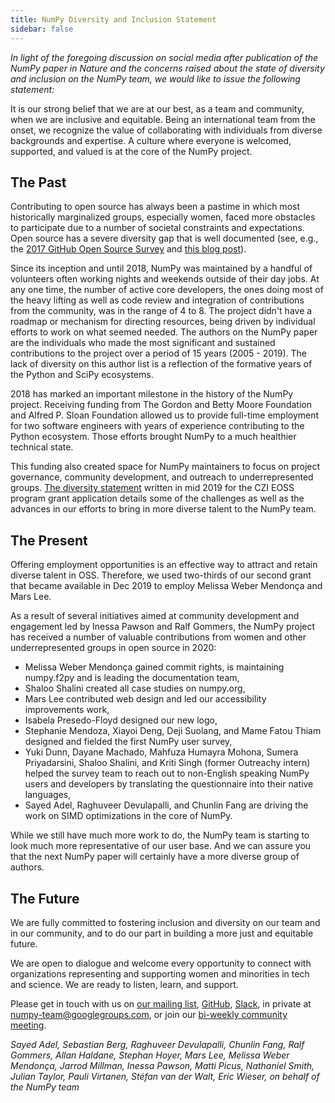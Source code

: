 ```yaml
---
title: NumPy Diversity and Inclusion Statement
sidebar: false
---
```



_In light of the foregoing discussion on social media after publication of the
NumPy paper in Nature and the concerns raised about the state of diversity and
inclusion on the NumPy team, we would like to issue the following statement:_


It is our strong belief that we are at our best, as a team and community, when
we are inclusive and equitable. Being an international team from the onset, we
recognize the value of collaborating with individuals from diverse backgrounds
and expertise. A culture where everyone is welcomed, supported, and valued is
at the core of the NumPy project.

## The Past

Contributing to open source has always been a pastime in which most
historically marginalized groups, especially women, faced more obstacles to
participate due to a number of societal constraints and expectations.
Open source has a severe diversity gap that is well documented (see, e.g., the
[2017 GitHub Open Source Survey](https://opensourcesurvey.org/2017/) and
[this blog post](https://medium.com/tech-diversity-files/if-you-think-women-in-tech-is-just-a-pipeline-problem-you-haven-t-been-paying-attention-cb7a2073b996)).

Since its inception and until 2018, NumPy was maintained by a handful of
volunteers often working nights and weekends outside of their day jobs. At any
one time, the number of active core developers, the ones doing most of the
heavy lifting as well as code review and integration of contributions from the
community, was in the range of 4 to 8. The project didn't have a roadmap or
mechanism for directing resources, being driven by individual efforts to work
on what seemed needed. The authors on the NumPy paper are the individuals who
made the most significant and sustained contributions to the project over a
period of 15 years (2005 - 2019). The lack of diversity on this author list is
a reflection of the formative years of the Python and SciPy ecosystems.

2018 has marked an important milestone in the history of the NumPy project.
Receiving funding from The Gordon and Betty Moore Foundation and Alfred P.
Sloan Foundation allowed us to provide full-time employment for two software
engineers with years of experience contributing to the Python ecosystem. Those
efforts brought NumPy to a much healthier technical state.

This funding also created space for NumPy maintainers to focus on project
governance, community development, and outreach to underrepresented groups.
[The diversity statement](https://figshare.com/articles/online_resource/Diversity_and_Inclusion_Statement_NumPy_for_Chan_Zuckerberg_Initiative_EOSS_2019_round_1/12980852)
written in mid 2019 for the CZI EOSS program grant application details some of
the challenges as well as the advances in our efforts to bring in more diverse
talent to the NumPy team.

## The Present

Offering employment opportunities is an effective way to attract and retain
diverse talent in OSS. Therefore, we used two-thirds of our second grant that
became available in Dec 2019 to employ Melissa Weber Mendonça and Mars Lee.

As a result of several initiatives aimed at community development and
engagement led by Inessa Pawson and Ralf Gommers, the NumPy project has
received a number of valuable contributions from women and other
underrepresented groups in open source in 2020:

- Melissa Weber Mendonça gained commit rights, is maintaining numpy.f2py and is
  leading the documentation team,
- Shaloo Shalini created all case studies on numpy.org,
- Mars Lee contributed web design and led our accessibility improvements work,
- Isabela Presedo-Floyd designed our new logo,
- Stephanie Mendoza, Xiayoi Deng, Deji Suolang, and Mame Fatou Thiam
  designed and fielded the first NumPy user survey,
- Yuki Dunn, Dayane Machado, Mahfuza Humayra Mohona, Sumera Priyadarsini,
  Shaloo Shalini, and Kriti Singh (former Outreachy intern) helped the
  survey team to reach out to non-English speaking NumPy users and developers
  by translating the questionnaire into their native languages,
- Sayed Adel, Raghuveer Devulapalli, and Chunlin Fang are driving the work on
  SIMD optimizations in the core of NumPy.

While we still have much more work to do, the NumPy team is starting to look
much more representative of our user base. And we can assure you that the next
NumPy paper will certainly have a more diverse group of authors.

## The Future

We are fully committed to fostering inclusion and diversity on our team and in
our community, and to do our part in building a more just and equitable future.

We are open to dialogue and welcome every opportunity to connect with
organizations representing and supporting women and minorities in tech and
science. We are ready to listen, learn, and support.

Please get in touch with us on [our mailing list](https://scipy.org/scipylib/mailing-lists.html#mailing-lists),
[GitHub](https://github.com/numpy/numpy/issues), [Slack](https://numpy.org/contribute/),
in private at numpy-team@googlegroups.com, or join our
[bi-weekly community meeting](https://hackmd.io/76o-IxCjQX2mOXO_wwkcpg).


_Sayed Adel, Sebastian Berg, Raghuveer Devulapalli, Chunlin Fang, Ralf Gommers,
Allan Haldane, Stephan Hoyer, Mars Lee, Melissa Weber Mendonça, Jarrod Millman,
Inessa Pawson, Matti Picus, Nathaniel Smith, Julian Taylor, Pauli Virtanen,
Stéfan van der Walt, Eric Wieser, on behalf of the NumPy team_

